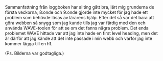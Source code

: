 Sammanfattning från loggboken har allting gått bra, lärt mig grunderna de första veckorna, 8:onde och 9:onde gjorde inte mycket för jag hade ett problem som behövde lösas av lärarens hjälp. Efter det så var det bara att göra webben så snygg som jag kunde tills jag var färdig med den och använda WAVE-toolen för att se om det fanns några problem. Det enda problemet WAVE hittade var att jag inte hade en first level heading, men det är därför att jag kände att det inte passade i min webb och varför jag inte kommer lägga till en h1.

(Ps. Bilderna var godtagliga.)